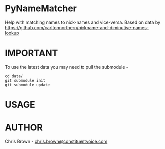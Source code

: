 # PyNameMatcher
Help with matching names to nick-names and vice-versa. Based on data by https://github.com/carltonnorthern/nickname-and-diminutive-names-lookup

# IMPORTANT
To use the latest data you may need to pull the submodule -

```
cd data/
git submodule init
git submodule update
```

# USAGE

# AUTHOR
Chris Brown - chris.brown@constituentvoice.com
